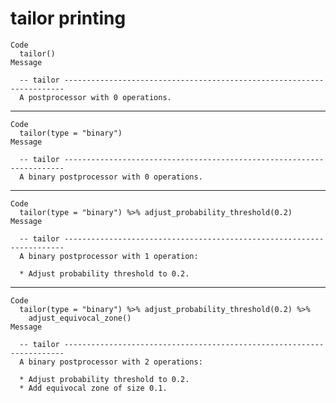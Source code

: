 # tailor printing

    Code
      tailor()
    Message
      
      -- tailor ----------------------------------------------------------------------
      A postprocessor with 0 operations.

---

    Code
      tailor(type = "binary")
    Message
      
      -- tailor ----------------------------------------------------------------------
      A binary postprocessor with 0 operations.

---

    Code
      tailor(type = "binary") %>% adjust_probability_threshold(0.2)
    Message
      
      -- tailor ----------------------------------------------------------------------
      A binary postprocessor with 1 operation:
      
      * Adjust probability threshold to 0.2.

---

    Code
      tailor(type = "binary") %>% adjust_probability_threshold(0.2) %>%
        adjust_equivocal_zone()
    Message
      
      -- tailor ----------------------------------------------------------------------
      A binary postprocessor with 2 operations:
      
      * Adjust probability threshold to 0.2.
      * Add equivocal zone of size 0.1.

